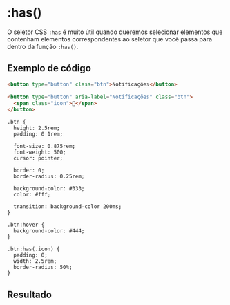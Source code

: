 # :has()

O seletor CSS `:has` é muito útil quando queremos selecionar elementos que contenham elementos correspondentes ao seletor que você passa para dentro da função `:has()`.

## Exemplo de código

```html
<button type="button" class="btn">Notificações</button>

<button type="button" aria-label="Notificações" class="btn">
  <span class="icon">🔔</span>
</button>
```

```css{22-26}
.btn {
  height: 2.5rem;
  padding: 0 1rem;

  font-size: 0.875rem;
  font-weight: 500;
  cursor: pointer;

  border: 0;
  border-radius: 0.25rem;

  background-color: #333;
  color: #fff;

  transition: background-color 200ms;
}

.btn:hover {
  background-color: #444;
}

.btn:has(.icon) {
  padding: 0;
  width: 2.5rem;
  border-radius: 50%;
}
```

## Resultado

<script setup>
import HasExample from '../../components/HasExample.vue'
</script>

<HasExample />
